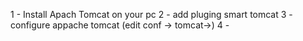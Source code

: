 1 - Install Apach Tomcat on your pc
2 - add pluging smart tomcat
3 - configure appache tomcat (edit conf -> tomcat->)
4 - 
